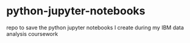 # python-jupyter-notebooks
repo to save the python jupyter notebooks I create during my IBM data analysis coursework
